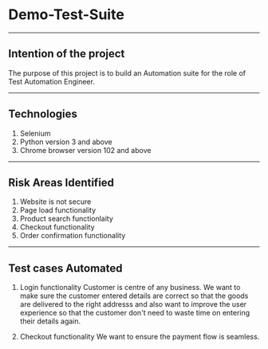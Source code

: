 # Demo-Test-Suite

--------------------------------
  Intention of the project
--------------------------------

The purpose of this project is to build an Automation suite for the role of Test Automation Engineer. 

-----------------------------------------------------------
  Technologies 
-----------------------------------------------------------
1. Selenium
2. Python version 3 and above
3. Chrome browser version 102 and above

-----------------------------------------------------------
  Risk Areas Identified 
-----------------------------------------------------------
1. Website is not secure
2. Page load functionality
3. Product search functionlaity
4. Checkout functionality
5. Order confirmation functionality


-----------------------------------------------------------
  Test cases Automated
-----------------------------------------------------------
1. Login functionality
   Customer is centre of any business. We want to make sure the customer entered details are correct so that the goods are delivered to the right addresss  and also want to improve the user experience so that the customer don't need to waste time on entering their details again.

2. Checkout functionality
   We want to ensure the payment flow is seamless.
   
